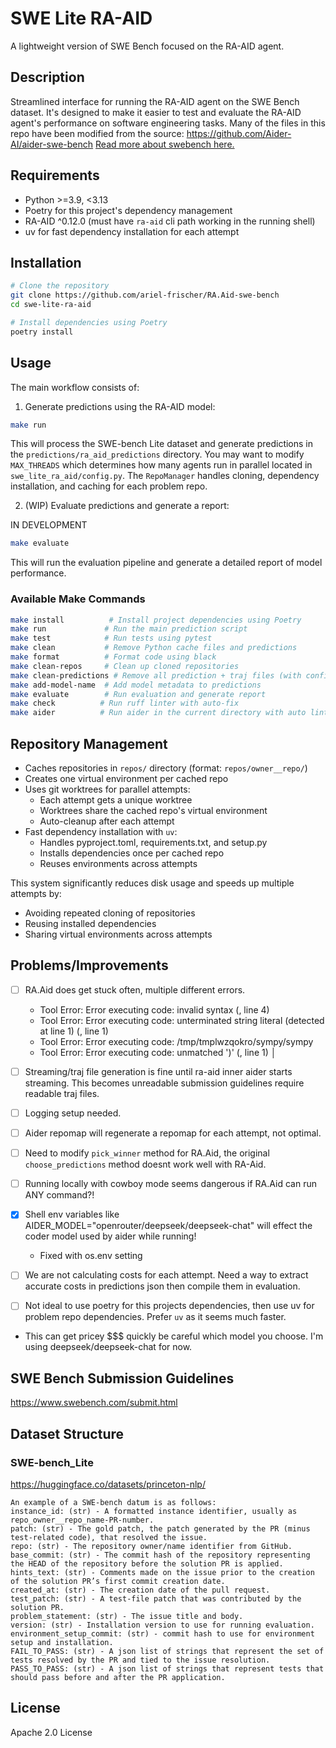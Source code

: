 # SWE Lite RA-AID

A lightweight version of SWE Bench focused on the RA-AID agent.

## Description

Streamlined interface for running the RA-AID agent on the SWE Bench dataset. It's designed to make it easier to test and evaluate the RA-AID agent's performance on software engineering tasks.
Many of the files in this repo have been modified from the source: https://github.com/Aider-AI/aider-swe-bench
[Read more about swebench here.](https://www.swebench.com/)

## Requirements

- Python >=3.9, <3.13
- Poetry for this project's dependency management
- RA-AID ^0.12.0 (must have `ra-aid` cli path working in the running shell)
- uv for fast dependency installation for each attempt

## Installation

```bash
# Clone the repository
git clone https://github.com/ariel-frischer/RA.Aid-swe-bench
cd swe-lite-ra-aid

# Install dependencies using Poetry
poetry install
```

## Usage

The main workflow consists of:

1. Generate predictions using the RA-AID model:
```bash
make run
```
This will process the SWE-bench Lite dataset and generate predictions in the `predictions/ra_aid_predictions` directory.
You may want to modify `MAX_THREADS` which determines how many agents run in parallel located in `swe_lite_ra_aid/config.py`.
The `RepoManager` handles cloning, dependency installation, and caching for each problem repo.

2. (WIP) Evaluate predictions and generate a report:

IN DEVELOPMENT

```bash
make evaluate
```
This will run the evaluation pipeline and generate a detailed report of model performance.

### Available Make Commands

```bash
make install          # Install project dependencies using Poetry
make run             # Run the main prediction script
make test            # Run tests using pytest
make clean           # Remove Python cache files and predictions
make format          # Format code using black
make clean-repos     # Clean up cloned repositories
make clean-predictions # Remove all prediction + traj files (with confirmation)
make add-model-name  # Add model metadata to predictions
make evaluate        # Run evaluation and generate report
make check          # Run ruff linter with auto-fix
make aider          # Run aider in the current directory with auto lint
```

## Repository Management

- Caches repositories in `repos/` directory (format: `repos/owner__repo/`)
- Creates one virtual environment per cached repo
- Uses git worktrees for parallel attempts:
  - Each attempt gets a unique worktree
  - Worktrees share the cached repo's virtual environment
  - Auto-cleanup after each attempt
- Fast dependency installation with `uv`:
  - Handles pyproject.toml, requirements.txt, and setup.py
  - Installs dependencies once per cached repo
  - Reuses environments across attempts

This system significantly reduces disk usage and speeds up multiple attempts by:
- Avoiding repeated cloning of repositories
- Reusing installed dependencies
- Sharing virtual environments across attempts

## Problems/Improvements
* [ ] RA.Aid does get stuck often, multiple different errors.
  * Tool Error: Error executing code: invalid syntax (, line 4)
  * Tool Error: Error executing code: unterminated string literal (detected at line 1) (, line 1) 
  * Tool Error: Error executing code: /tmp/tmplwzqokro/sympy/sympy
  * Tool Error: Error executing code: unmatched ')' (, line 1)                                                │

* [ ] Streaming/traj file generation is fine until ra-aid inner aider starts streaming. This becomes unreadable submission guidelines require readable traj files.
* [ ] Logging setup needed.
* [ ] Aider repomap will regenerate a repomap for each attempt, not optimal.
* [ ] Need to modify `pick_winner` method for RA.Aid, the original `choose_predictions` method doesnt work well with RA-Aid.
* [ ] Running locally with cowboy mode seems dangerous if RA.Aid can run ANY command?!
* [X] Shell env variables like AIDER_MODEL="openrouter/deepseek/deepseek-chat" will effect the coder model used by aider while running!
  * Fixed with os.env setting
* [ ] We are not calculating costs for each attempt. Need a way to extract accurate costs in predictions json then compile them in evaluation.
* [ ] Not ideal to use poetry for this projects dependencies, then use uv for problem repo dependencies. Prefer `uv` as it seems much faster.
* This can get pricey $$$ quickly be careful which model you choose. I'm using deepseek/deepseek-chat for now.

## SWE Bench Submission Guidelines

https://www.swebench.com/submit.html

## Dataset Structure

### SWE-bench_Lite
https://huggingface.co/datasets/princeton-nlp/
```
An example of a SWE-bench datum is as follows:
instance_id: (str) - A formatted instance identifier, usually as repo_owner__repo_name-PR-number.
patch: (str) - The gold patch, the patch generated by the PR (minus test-related code), that resolved the issue.
repo: (str) - The repository owner/name identifier from GitHub.
base_commit: (str) - The commit hash of the repository representing the HEAD of the repository before the solution PR is applied.
hints_text: (str) - Comments made on the issue prior to the creation of the solution PR’s first commit creation date.
created_at: (str) - The creation date of the pull request.
test_patch: (str) - A test-file patch that was contributed by the solution PR.
problem_statement: (str) - The issue title and body.
version: (str) - Installation version to use for running evaluation.
environment_setup_commit: (str) - commit hash to use for environment setup and installation.
FAIL_TO_PASS: (str) - A json list of strings that represent the set of tests resolved by the PR and tied to the issue resolution.
PASS_TO_PASS: (str) - A json list of strings that represent tests that should pass before and after the PR application.
```

## License

Apache 2.0 License
